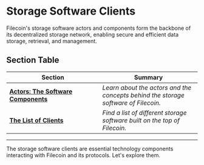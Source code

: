 # Storage Software Clients

Filecoin's storage software actors and components form the backbone of its decentralized storage network, enabling secure and efficient data storage, retrieval, and management.&#x20;

## Section Table

<table><thead><tr><th width="229">Section</th><th>Summary</th></tr></thead><tbody><tr><td><a href="actors-the-software-components/"><strong>Actors: The Software Components</strong></a></td><td><em>Learn about the actors and the concepts behind the storage software of Filecoin.</em></td></tr><tr><td><a href="the-list-of-clients.md"><strong>The List of Clients</strong></a></td><td><em>Find a list of different storage software built on the top of Filecoin.</em></td></tr></tbody></table>

***

The storage software clients are essential technology components interacting with Filecoin and its protocols. Let's explore them.
